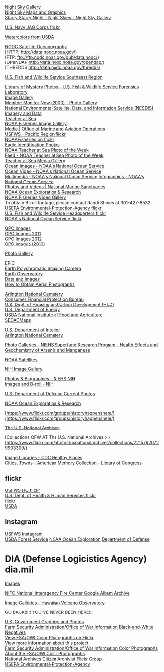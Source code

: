 [Night Sky Gallery](https://www.nps.gov/subjects/nightskies/nightgallery.htm)  
[Night Sky Maps and Graphics](https://www.nps.gov/media/photo/gallery.htm?id=3E71EE66-1DD8-B71B-0B403BFBE0C99C84)  
[Starry Starry Night - Night Skies - Night Sky Gallery](https://www.nps.gov/media/photo/gallery.htm?id=729F481A-1DD8-B71B-0B226D408AB3D737)  

[U.S. Navy JAG Corps flickr](https://www.flickr.com/photos/navyjagcorps/)  


[Watercolors from USDA](http://freegovinfo.info/node/11334)  


[NODC Satellite Oceanography](https://www.nodc.noaa.gov/SatelliteData/)  
[HTTP: http://data.nodc.noaa.gov/)  
[FTP: ftp://ftp.nodc.noaa.gov/pub/data.nodc/)  
[OPeNDAP http://data.nodc.noaa.gov/opendap/)  
[THREDDS http://data.nodc.noaa.gov/thredds/

 
[U.S. Fish and Wildlife Service Southeast Region](https://www.flickr.com/photos/usfwssoutheast/)  


[Library of Mystery Photos - U.S. Fish & Wildlife Service Forensics Laboratory](https://www.fws.gov/lab/library01.php)  
[Image Gallery](http://monitor.noaa.gov/imagery/)  
[Monitor: Monitor Now (2000) - Photo Gallery](http://sanctuaries.noaa.gov/pgallery/m_now.html)  
[National Environmental Satellite, Data, and Information Service (NESDIS)](https://www.nesdis.noaa.gov/)  
[Imagery and Data](https://www.nesdis.noaa.gov/content/imagery-and-data)  
[Teacher at Sea](https://www.flickr.com/photos/60919111@N08/sets/72157626264008559/with/6635298211/)  
[NOAA Fisheries Image Gallery](http://www.nmfs.noaa.gov/gallery/images/)  
[Media | Office of Marine and Aviation Operations](http://www.omao.noaa.gov/find/media)  
[USFWS - Pacific Region flickr](https://www.flickr.com/photos/usfwspacific/)  
[NOAAFisheries on flickr](https://www.flickr.com/photos/60919111@N08/)  
[Eagle Identification Photos](https://www.fws.gov/eaglerepository/photos.php)  
[NOAA Teacher at Sea Photo of the Week](http://teacheratsea.noaa.gov/#/photo_of_week/)  
[Feed - NOAA Teacher at Sea Photo of the Week](http://teacheratsea.noaa.gov/media/photo_of_week.xml)  
[Teacher at Sea Media Gallery](http://teacheratsea.noaa.gov/#/media/)  
[Ocean Images - NOAA's National Ocean Service](http://oceanservice.noaa.gov/gallery/)  
[Ocean Video - NOAA's National Ocean Service](http://oceanservice.noaa.gov/video/)  
[Multimedia - NOAA's National Ocean Service](http://oceanservice.noaa.gov/multimedia/)
[Infographics - NOAA's National Ocean Service](http://oceanservice.noaa.gov/infographics/)  
[Photos and Videos | National Marine Sanctuaries](http://sanctuaries.noaa.gov/pgallery/)  
[NOAA Ocean Exploration & Research](https://www.flickr.com/photos/oceanexplorergov)  
[NOAA Fisheries Video Gallery](http://www.nmfs.noaa.gov/gallery/videos/)  
To obtain B-roll footage, please contact Randi Shores at 301-427-8532
[USEPA Environmental-Protection-Agency flickr](https://www.flickr.com/photos/usepagov)  
[U.S. Fish and Wildlife Service Headquarters flickr](https://www.flickr.com/photos/usfwshq)  
[NOAA's National Ocean Service flickr](https://www.flickr.com/photos/usoceangov)  


[GPO Images](https://www.gpo.gov/newsroom-media/image.htm)  
[GPO Images 2011](https://www.gpo.gov/newsroom-media/image_2011.htm)  
[GPO Images 2012](https://www.gpo.gov/newsroom-media/image_2012.htm)  
[GPO Images (2013)](https://www.gpo.gov/newsroom-media/image.htm)  




[Photo Gallery](http://www.arlingtoncemetery.mil/Photos)  

EPIC  
[Earth Polychromatic Imaging Camera](http://epic.gsfc.nasa.gov/galleries/)  
[Earth Observatory](http://earthobservatory.nasa.gov/)  
[Data and Images](http://nasawavelength.org/data-and-images)  
[How to Obtain Aerial Photographs](https://pubs.usgs.gov/fs/1999/0081/report.pdf)  





[Arlington National Cemetery](https://www.flickr.com/photos/arlingtoncemetery)  
[Consumer Financial Protection Bureau](https://www.flickr.com/photos/cfpbphotos)  
[U.S. Dept. of Housing and Urban Development (HUD)](https://www.flickr.com/photos/hudopa/)  
[U.S. Department of Energy](https://www.flickr.com/photos/departmentofenergy)  
[USDA National Institute of Food and Agriculture](https://www.flickr.com/photos/usda_nifa/)  
[SEDACMaps](https://www.flickr.com/photos/54545503@N04/)  


[U.S. Department of Interior](https://www.instagram.com/usinterior/)  
[Arlington National Cemetery](https://www.instagram.com/arlingtonnatl/)  


[Photo Galleries - NIEHS Superfund Research Program - Health Effects and Geochemistry of Arsenic and Manganese](http://superfund.ciesin.columbia.edu/galleries)  




[NOAA Satellites](https://www.flickr.com/photos/noaasatellites/)  















[NIH Image Gallery](https://www.flickr.com/photos/nihgov/albums)


[Photos & Biographies - NIEHS NIH](https://www.niehs.nih.gov/news/newsroom/photos/index.cfm)  
[Images and B-roll - NIH](https://www.nih.gov/news-events/images-b-roll)  






[U.S. Department of Defense Current Photos](https://www.flickr.com/photos/39955793@N07/)



[NOAA Ocean Exploration & Research](https://www.flickr.com/photos/oceanexplorergov)


[https://www.flickr.com/groups/historyhappenshere/](https://www.flickr.com/groups/historyhappenshere/)  

[The U.S. National Archives](https://www.flickr.com/photos/usnationalarchives)  

[Collections OFW AT The U.S. National Archives > )  
[https://www.flickr.com/photos/usnationalarchives/collections/72157620729903309/)  

[Image Libraries - CDC Healthy Places](https://www.cdc.gov/healthyplaces/images.htm)  
[Cities, Towns - American Memory Collection - Library of Congress](http://wayback.archive.org/web/20130401084009/http://memory.loc.gov/ammem/browse/ListSome.php?category=Cities,+Towns)

## flickr
[USFWS HQ flickr](http://www.flickr.com/photos/usfwshq)  
[U.S. Dept. of Health & Human Services flickr](https://www.flickr.com/photos/hhsgov/)  
[flickr](https://www.flickr.com/photos/dlamil)  
[USDA](https://www.flickr.com/photos/usdagov/)


## Instagram
[USFWS Instagram](http://instagram.com/usfws)  
[USDA Forest Service](https://www.instagram.com/u.s.forestservice/)
[NOAA Ocean Exploration](https://www.instagram.com/noaaoceanexploration/)
[Department of Defense](https://www.instagram.com/deptofdefense/)

# DIA (Defense Logicistics Agency) dia.mil
[Images](http://www.dla.mil/News/Images.aspx)  

[NIFC National Interagency Fire Center Google Album Archive](https://get.google.com/albumarchive/106083692624922066749)  






[Image Galleries - Hawaiian Volcano Observatory](https://volcanoes.usgs.gov/volcanoes/kilauea/kilauea_multimedia_gallery.html)







GO BACK!!!!!
YOU'VE NEVER BEEN HERE!!!


[U.S. Government Graphics and Photos](http://web.archive.org/web/20050204194537/http://www.firstgov.gov/Topics/Graphics.shtml)  
[Farm Security Administration/Office of War Information Black-and-White Negatives](http://www.loc.gov/pictures/collection/fsa/)  
[View FSA/OWI Color Photographs on Flickr](http://www.flickr.com/photos/library_of_congress/sets/72157603671370361/)  
[View more information about this project](www.loc.gov/rr/print/flickr_pilot.html)  
[Farm Security Administration/Office of War Information Color Photographs](http://www.loc.gov/pictures/collection/fsac/)
[About the FSA/OWI Color Photographs](http://www.loc.gov/pictures/collection/fsac/about.html)  
[National Archives Citizen Archivist Flickr Group](https://www.flickr.com/groups/citizenarchivist/)  
[USEPA Environmental-Protection-Agency](https://www.flickr.com/photos/24400159@N05/)  

